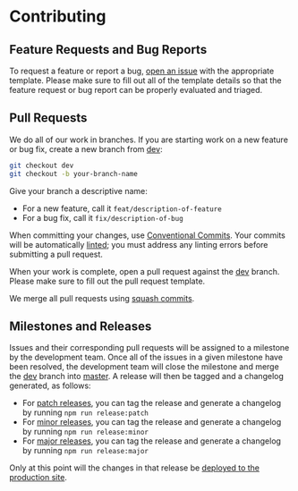 # Contributing

## Feature Requests and Bug Reports

To request a feature or report a bug, [open an issue](https://github.com/inclusive-design/wecount.inclusivedesign.ca/issues/new/choose)
with the appropriate template. Please make sure to fill out all of the template details so that the feature request or
bug report can be properly evaluated and triaged.

## Pull Requests

We do all of our work in branches. If you are starting work on a new feature or bug fix, create a new branch from [dev][dev]:

```bash
git checkout dev
git checkout -b your-branch-name
```

Give your branch a descriptive name:

- For a new feature, call it `feat/description-of-feature`
- For a bug fix, call it `fix/description-of-bug`

When committing your changes, use [Conventional Commits](https://conventionalcommits.org/). Your commits will be automatically
[linted](https://github.com/inclusive-design/wecount.inclusivedesign.ca#how-to-lint);
you must address any linting errors before submitting a pull request.

When your work is complete, open a pull request against the [dev][dev] branch.
Please make sure to fill out the pull request template.

We merge all pull requests using [squash commits](https://help.github.com/en/github/collaborating-with-issues-and-pull-requests/about-pull-request-merges#squash-and-merge-your-pull-request-commits).

## Milestones and Releases

Issues and their corresponding pull requests will be assigned to a milestone by the development team. Once all
of the issues in a given milestone have been resolved, the development team will close the milestone and merge the [dev][dev]
branch into [master][master].
A release will then be tagged and a changelog generated, as follows:

- For [patch releases](https://semver.org/#spec-item-6), you can tag the release and generate a changelog by
running `npm run release:patch`
- For [minor releases](https://semver.org/#spec-item-7), you can tag the release and generate a changelog by
running `npm run release:minor`
- For [major releases](https://semver.org/#spec-item-8), you can tag the release and generate a changelog by
running `npm run release:major`

Only at this point will the changes in that release be [deployed to the production site](https://github.com/inclusive-design/wecount.inclusivedesign.ca#how-to-deploy).

[dev]: https://github.com/inclusive-design/wecount.inclusivedesign.ca/tree/dev
[master]: https://github.com/inclusive-design/wecount.inclusivedesign.ca/tree/master
